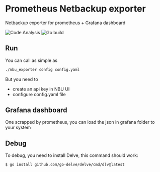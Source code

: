 # Prometheus Netbackup exporter
Netbackup exporter for prometheus + Grafana dashboard

![Code Analysis](https://github.com/fjacquet/nbu_exporter/actions/workflows/codeql-analysis.yml/badge.svg)
![Go build](https://github.com/fjacquet/nbu_exporter/actions/workflows/go.yml/badge.svg)


## Run

You can call as simple as
```bash
./nbu_exporter config config.yaml
```

But you need to
- create an api key in NBU UI
- configure config.yaml file


## Grafana dashboard

One scrapped by prometheus, you can load the json in grafana folder to your system


## Debug
To debug, you need to install  Delve, this command should work:
```bash
$ go install github.com/go-delve/delve/cmd/dlv@latest
```
